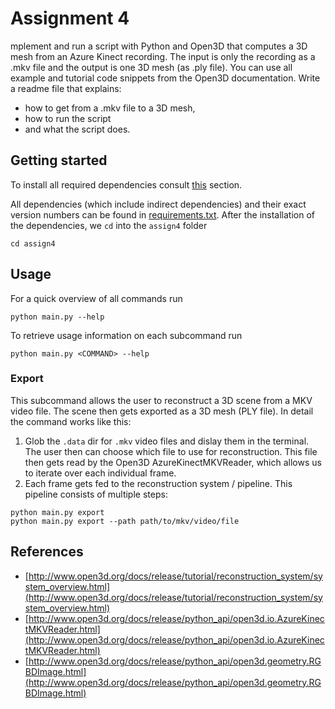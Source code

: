 # Assignment 4

mplement and run a script with Python and Open3D that computes a 3D mesh from an Azure Kinect recording. The input is
only the recording as a .mkv file and the output is one 3D mesh (as .ply file). You can use all example and tutorial
code snippets from the Open3D documentation. Write a readme file that explains:

- how to get from a .mkv file to a 3D mesh,
- how to run the script
- and what the script does.

## Getting started

To install all required dependencies consult [this](../README.md#setup) section.

All dependencies (which include indirect dependencies) and their exact version numbers can be found in
[requirements.txt](../requirements.txt). After the installation of the dependencies, we `cd` into the `assign4` folder

```shell
cd assign4
```

## Usage

For a quick overview of all commands run

```shell
python main.py --help
```

To retrieve usage information on each subcommand run

```shell
python main.py <COMMAND> --help
```

### Export

This subcommand allows the user to reconstruct a 3D scene from a MKV video file. The scene then gets exported as a 3D
mesh (PLY file). In detail the command works like this:

1. Glob the `.data` dir for `.mkv` video files and dislay them in the terminal. The user then can choose which file to
   use for reconstruction. This file then gets read by the Open3D AzureKinectMKVReader, which allows us to iterate over
   each individual frame.
2. Each frame gets fed to the reconstruction system / pipeline. This pipeline consists of multiple steps:

```shell
python main.py export
python main.py export --path path/to/mkv/video/file
```

## References

- [http://www.open3d.org/docs/release/tutorial/reconstruction_system/system_overview.html](http://www.open3d.org/docs/release/tutorial/reconstruction_system/system_overview.html)
- [http://www.open3d.org/docs/release/python_api/open3d.io.AzureKinectMKVReader.html](http://www.open3d.org/docs/release/python_api/open3d.io.AzureKinectMKVReader.html)
- [http://www.open3d.org/docs/release/python_api/open3d.geometry.RGBDImage.html](http://www.open3d.org/docs/release/python_api/open3d.geometry.RGBDImage.html)